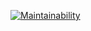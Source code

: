 [![Maintainability](https://api.codeclimate.com/v1/badges/99dc80886cf9928d9a86/maintainability)](https://codeclimate.com/github/AntonTyurin87/hexlet-flask-example/maintainability)

